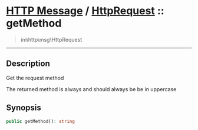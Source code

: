 # [HTTP Message](http.md) / [HttpRequest](http-HttpRequest.md) :: getMethod
 > im\http\msg\HttpRequest
____

## Description
Get the request method

The returned method is always and should always be
be in uppercase

## Synopsis
```php
public getMethod(): string
```
